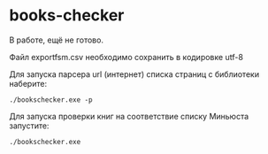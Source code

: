 # books-checker

В работе, ещё не готово.

Файл exportfsm.csv необходимо сохранить в кодировке utf-8

Для запуска парсера url (интернет) списка страниц с библиотеки наберите:
```
./bookschecker.exe -p
```
Для запуска проверки книг на соответствие списку Миньюста запустите:
```
./bookschecker.exe
```

